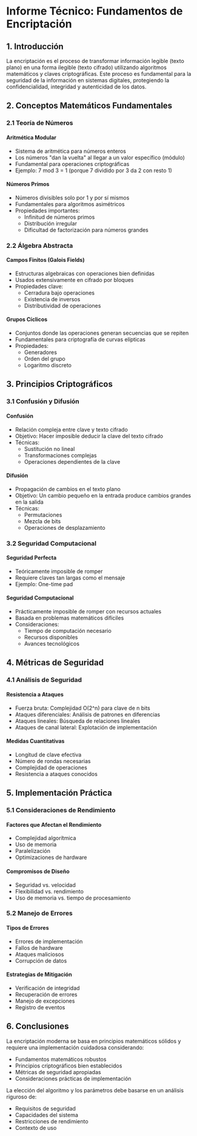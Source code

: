# Informe Técnico: Fundamentos de Encriptación

## 1. Introducción

La encriptación es el proceso de transformar información legible (texto plano) en una forma ilegible (texto cifrado) utilizando algoritmos matemáticos y claves criptográficas. Este proceso es fundamental para la seguridad de la información en sistemas digitales, protegiendo la confidencialidad, integridad y autenticidad de los datos.

## 2. Conceptos Matemáticos Fundamentales

### 2.1 Teoría de Números

#### Aritmética Modular
- Sistema de aritmética para números enteros
- Los números "dan la vuelta" al llegar a un valor específico (módulo)
- Fundamental para operaciones criptográficas
- Ejemplo: 7 mod 3 = 1 (porque 7 dividido por 3 da 2 con resto 1)

#### Números Primos
- Números divisibles solo por 1 y por sí mismos
- Fundamentales para algoritmos asimétricos
- Propiedades importantes:
  - Infinitud de números primos
  - Distribución irregular
  - Dificultad de factorización para números grandes

### 2.2 Álgebra Abstracta

#### Campos Finitos (Galois Fields)
- Estructuras algebraicas con operaciones bien definidas
- Usados extensivamente en cifrado por bloques
- Propiedades clave:
  - Cerradura bajo operaciones
  - Existencia de inversos
  - Distributividad de operaciones

#### Grupos Cíclicos
- Conjuntos donde las operaciones generan secuencias que se repiten
- Fundamentales para criptografía de curvas elípticas
- Propiedades:
  - Generadores
  - Orden del grupo
  - Logaritmo discreto

## 3. Principios Criptográficos

### 3.1 Confusión y Difusión

#### Confusión
- Relación compleja entre clave y texto cifrado
- Objetivo: Hacer imposible deducir la clave del texto cifrado
- Técnicas:
  - Sustitución no lineal
  - Transformaciones complejas
  - Operaciones dependientes de la clave

#### Difusión
- Propagación de cambios en el texto plano
- Objetivo: Un cambio pequeño en la entrada produce cambios grandes en la salida
- Técnicas:
  - Permutaciones
  - Mezcla de bits
  - Operaciones de desplazamiento

### 3.2 Seguridad Computacional

#### Seguridad Perfecta
- Teóricamente imposible de romper
- Requiere claves tan largas como el mensaje
- Ejemplo: One-time pad

#### Seguridad Computacional
- Prácticamente imposible de romper con recursos actuales
- Basada en problemas matemáticos difíciles
- Consideraciones:
  - Tiempo de computación necesario
  - Recursos disponibles
  - Avances tecnológicos

## 4. Métricas de Seguridad

### 4.1 Análisis de Seguridad

#### Resistencia a Ataques
- Fuerza bruta: Complejidad O(2^n) para clave de n bits
- Ataques diferenciales: Análisis de patrones en diferencias
- Ataques lineales: Búsqueda de relaciones lineales
- Ataques de canal lateral: Explotación de implementación

#### Medidas Cuantitativas
- Longitud de clave efectiva
- Número de rondas necesarias
- Complejidad de operaciones
- Resistencia a ataques conocidos

## 5. Implementación Práctica

### 5.1 Consideraciones de Rendimiento

#### Factores que Afectan el Rendimiento
- Complejidad algorítmica
- Uso de memoria
- Paralelización
- Optimizaciones de hardware

#### Compromisos de Diseño
- Seguridad vs. velocidad
- Flexibilidad vs. rendimiento
- Uso de memoria vs. tiempo de procesamiento

### 5.2 Manejo de Errores

#### Tipos de Errores
- Errores de implementación
- Fallos de hardware
- Ataques maliciosos
- Corrupción de datos

#### Estrategias de Mitigación
- Verificación de integridad
- Recuperación de errores
- Manejo de excepciones
- Registro de eventos

## 6. Conclusiones

La encriptación moderna se basa en principios matemáticos sólidos y requiere una implementación cuidadosa considerando:

- Fundamentos matemáticos robustos
- Principios criptográficos bien establecidos
- Métricas de seguridad apropiadas
- Consideraciones prácticas de implementación

La elección del algoritmo y los parámetros debe basarse en un análisis riguroso de:
- Requisitos de seguridad
- Capacidades del sistema
- Restricciones de rendimiento
- Contexto de uso 